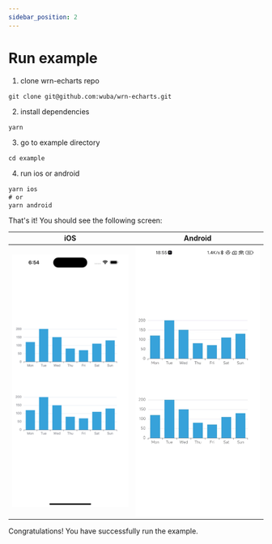 ```yaml
---
sidebar_position: 2
---
```


# Run example

1. clone wrn-echarts repo

```shell
git clone git@github.com:wuba/wrn-echarts.git
```

2. install dependencies

```shell
yarn
```

3. go to example directory

```shell
cd example
```

4. run ios or android

```shell
yarn ios
# or
yarn android
```

That's it! You should see the following screen:

| iOS | Android |
| --- | --- |
| ![ios](./ios.png) | ![android](./android.jpg) |

Congratulations! You have successfully run the example.